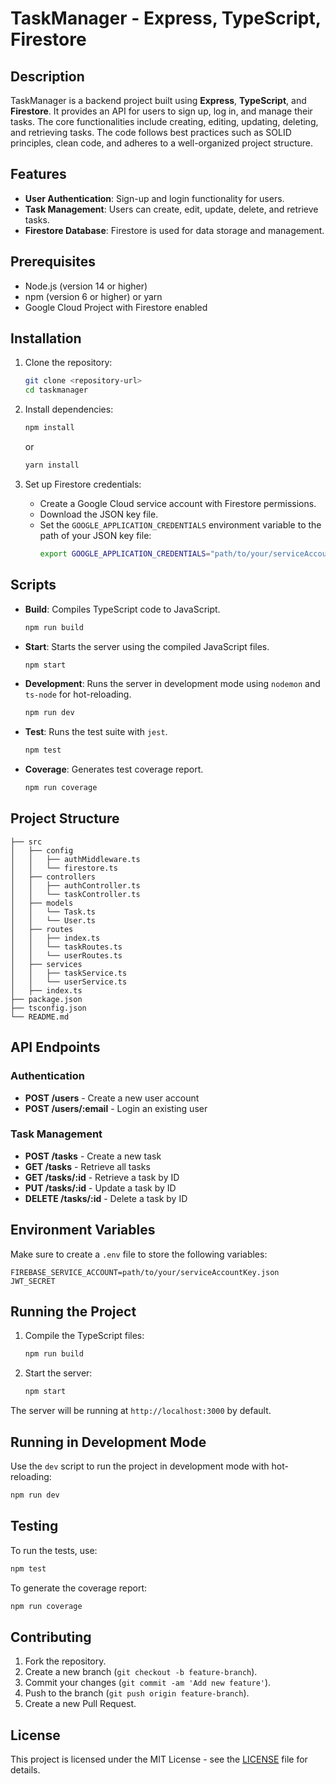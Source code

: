 # TaskManager - Express, TypeScript, Firestore

## Description

TaskManager is a backend project built using **Express**, **TypeScript**, and **Firestore**. It provides an API for users to sign up, log in, and manage their tasks. The core functionalities include creating, editing, updating, deleting, and retrieving tasks. The code follows best practices such as SOLID principles, clean code, and adheres to a well-organized project structure.

## Features

- **User Authentication**: Sign-up and login functionality for users.
- **Task Management**: Users can create, edit, update, delete, and retrieve tasks.
- **Firestore Database**: Firestore is used for data storage and management.

## Prerequisites

- Node.js (version 14 or higher)
- npm (version 6 or higher) or yarn
- Google Cloud Project with Firestore enabled

## Installation

1. Clone the repository:
   ```bash
   git clone <repository-url>
   cd taskmanager
   ```

2. Install dependencies:
   ```bash
   npm install
   ```
   or
   ```bash
   yarn install
   ```

3. Set up Firestore credentials:
   - Create a Google Cloud service account with Firestore permissions.
   - Download the JSON key file.
   - Set the `GOOGLE_APPLICATION_CREDENTIALS` environment variable to the path of your JSON key file:
     ```bash
     export GOOGLE_APPLICATION_CREDENTIALS="path/to/your/serviceAccountKey.json"
     ```

## Scripts

- **Build**: Compiles TypeScript code to JavaScript.
  ```bash
  npm run build
  ```

- **Start**: Starts the server using the compiled JavaScript files.
  ```bash
  npm start
  ```

- **Development**: Runs the server in development mode using `nodemon` and `ts-node` for hot-reloading.
  ```bash
  npm run dev
  ```

- **Test**: Runs the test suite with `jest`.
  ```bash
  npm test
  ```

- **Coverage**: Generates test coverage report.
  ```bash
  npm run coverage
  ```

## Project Structure

```
├── src
│   ├── config
│   │   ├── authMiddleware.ts
│   │   └── firestore.ts
│   ├── controllers
│   │   ├── authController.ts
│   │   └── taskController.ts
│   ├── models
│   │   └── Task.ts
│   │   └── User.ts
│   ├── routes
│   │   ├── index.ts
│   │   └── taskRoutes.ts
│   │   └── userRoutes.ts
│   ├── services
│   │   ├── taskService.ts
│   │   └── userService.ts
│   ├── index.ts
├── package.json
├── tsconfig.json
└── README.md
```

## API Endpoints

### Authentication
- **POST /users** - Create a new user account
- **POST /users/:email** - Login an existing user

### Task Management
- **POST /tasks** - Create a new task
- **GET /tasks** - Retrieve all tasks
- **GET /tasks/:id** - Retrieve a task by ID
- **PUT /tasks/:id** - Update a task by ID
- **DELETE /tasks/:id** - Delete a task by ID

## Environment Variables

Make sure to create a `.env` file to store the following variables:

```
FIREBASE_SERVICE_ACCOUNT=path/to/your/serviceAccountKey.json
JWT_SECRET
```

## Running the Project

1. Compile the TypeScript files:
   ```bash
   npm run build
   ```

2. Start the server:
   ```bash
   npm start
   ```

The server will be running at `http://localhost:3000` by default.

## Running in Development Mode

Use the `dev` script to run the project in development mode with hot-reloading:
```bash
npm run dev
```

## Testing

To run the tests, use:
```bash
npm test
```
To generate the coverage report:
```bash
npm run coverage
```

## Contributing

1. Fork the repository.
2. Create a new branch (`git checkout -b feature-branch`).
3. Commit your changes (`git commit -am 'Add new feature'`).
4. Push to the branch (`git push origin feature-branch`).
5. Create a new Pull Request.

## License

This project is licensed under the MIT License - see the [LICENSE](LICENSE) file for details.

